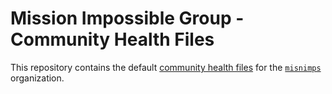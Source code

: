 # Mission Impossible Group - Community Health Files
This repository contains the default [community health files](https://help.github.com/en/github/building-a-strong-community/creating-a-default-community-health-file) for the [`misnimps`](https://github.com/misnimps) organization.